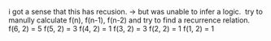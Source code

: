 i got a sense that this has recusion. -> but was unable to infer a logic.
​
try to manully calculate f(n), f(n-1), f(n-2) and try to find a recurrence relation.
​
f(6, 2) = 5
f(5, 2) = 3
f(4, 2) = 1
f(3, 2) = 3
f(2, 2) = 1
f(1, 2) = 1